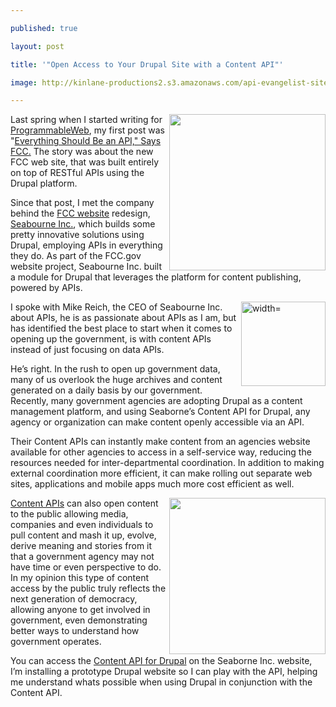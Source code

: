 ---
published: true
layout: post
title: '"Open Access to Your Drupal Site with a Content API"'
image: http://kinlane-productions2.s3.amazonaws.com/api-evangelist-site/blog/Content-API-Drupal-1.png
---

<p>
     <a title="Seaborne Inc." href="http://seabourneinc.com/"><img class="c1" src="https://kinlane-productions2.s3.amazonaws.com/api-evangelist/seabourne-inc/Seabourne.png" alt="" width="250" align="right" /></a>

<p>
     Last spring when I started writing for <a title="ProgrammableWeb" href="http://blog.programmableweb.com">ProgrammableWeb</a>, my first post was "<a title="Everything Site Should Be An API" href="http://blog.programmableweb.com/2011/04/06/everything-should-be-an-api-says-fcc/">Everything Should Be an API," Says FCC.</a> The story was about the new FCC web site, that was built entirely on top of RESTful APIs using the Drupal platform.

<p>
     Since that post, I met the company behind the <a title="FCC Website" href="https://www.fcc.gov/">FCC website</a> redesign, <a title="Seaborne Inc." href="http://seabourneinc.com/">Seabourne Inc.</a>, which builds some pretty innovative solutions using Drupal, employing APIs in everything they do. As part of the FCC.gov website project, Seabourne Inc. built a module for Drupal that leverages the platform for content publishing, powered by APIs.

<p>
     <a title="Seaborne Inc." href="https://www.fcc.gov/"><img class="c1" src="https://kinlane-productions2.s3.amazonaws.com/api-evangelist/fcc/FCC-Logo.jpg" alt=" width=" width="135" align="right" /></a>

<p>
     I spoke with Mike Reich, the CEO of Seabourne Inc. about APIs, he is as passionate about APIs as I am, but has identified the best place to start when it comes to opening up the government, is with content APIs instead of just focusing on data APIs.

<p>
     He’s right. In the rush to open up government data, many of us overlook the huge archives and content generated on a daily basis by our government. Recently, many government agencies are adopting Drupal as a content management platform, and using Seaborne’s Content API for Drupal, any agency or organization can make content openly accessible via an API.

<p>
     Their Content APIs can instantly make content from an agencies website available for other agencies to access in a self-service way, reducing the resources needed for inter-departmental coordination. In addition to making external coordination more efficient, it can make rolling out separate web sites, applications and mobile apps much more cost efficient as well.

<p>
     <a title="Seaborne Inc." href="http://seabourneinc.com/projects/contentapi/"><img class="c1" src="https://kinlane-productions2.s3.amazonaws.com/api-evangelist/seabourne-inc/Content-API-Drupal-1.png" alt="" width="250" align="right" /></a>

<p>
     <a title="Content APIs" href="http://seabourneinc.com/projects/contentapi/">Content APIs</a> can also open content to the public allowing media, companies and even individuals to pull content and mash it up, evolve, derive meaning and stories from it that a government agency may not have time or even perspective to do. In my opinion this type of content access by the public truly reflects the next generation of democracy, allowing anyone to get involved in government, even demonstrating better ways to understand how government operates.

<p>
     You can access the <a title="Content API for Drupal" href="http://seabourneinc.com/projects/contentapi/">Content API for Drupal</a> on the Seaborne Inc. website, I’m installing a prototype Drupal website so I can play with the API, helping me understand whats possible when using Drupal in conjunction with the Content API.



